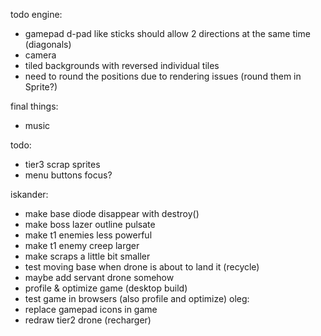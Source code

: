 todo engine:
- gamepad d-pad like sticks should allow 2 directions at the same time (diagonals)
- camera
- tiled backgrounds with reversed individual tiles
- need to round the positions due to rendering issues (round them in Sprite?)

final things:
- music

todo:
- tier3 scrap sprites
- menu buttons focus?

iskander:
- make base diode disappear with destroy()
- make boss lazer outline pulsate
- make t1 enemies less powerful
- make t1 enemy creep larger
- make scraps a little bit smaller
- test moving base when drone is about to land it (recycle)
- maybe add servant drone somehow
- profile & optimize game (desktop build)
- test game in browsers (also profile and optimize)
oleg:
- replace gamepad icons in game
- redraw tier2 drone (recharger)
